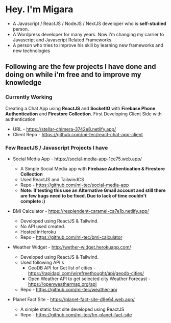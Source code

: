 # Hey. I'm Migara 

 - A Javascript / ReactJS / NodeJS / NextJS developer who is **self-studied** person.
 - A Wordpress developer for many years. Now i'm changing my carrier to Javascript and Javascript Related Frameworks. 
 - A  person who tries to improve his skill by learning new frameworks and new technologies

## Following are the few projects I have done and doing on while i'm free and to improve my knowledge

### Currently Working

Creating a Chat App using **ReactJS** and **SocketIO** with **Firebase Phone Authentication** and **Firestore Collection**. First Developing Client Side with authentication
 - URL - https://stellar-chimera-3742e8.netlify.app/
 - Client Repo - https://github.com/mi-tec/react-chat-app-client

### Few ReactJS / Javascript Projects I have

 - Social Media App - https://social-media-app-1ce75.web.app/
	 - A Simple Social Media app with **Firebase Authentication & Firestore Collection**
	 - Used ReactJS and TailwindCS
	 - Repo - https://github.com/mi-tec/social-media-app
	 - **Note: If testing this use an Alternative Gmail account and still there are few bugs need to be fixed. Due to lack of time couldn't complete :)**

 - BMI Calculator - https://resplendent-caramel-ca7e1b.netlify.app/
	 - Developed using ReactJS & Tailwind.
	 - No API used created.
	 - Hosted inHeroku
	 - Repo - https://github.com/mi-tec/bmi-calculator

 - Weather Widget - http://wether-widget.herokuapp.com/
	 - Developed using ReactJS & Tailwind.
	 - Used following API's
		 - GeoDB API for Get list of cities - https://rapidapi.com/wirefreethought/api/geodb-cities/
		 - Open Weather API to get selected city Weather Forecast - https://openweathermap.org/api
	 - Repo - https://github.com/mi-tec/weather-api

 - Planet Fact Site - https://planet-fact-site-d9e64.web.app/
	 - A simple  static fact site developed using ReactJS
	 - Repo - https://github.com/mi-tec/fm-planet-fact-site
